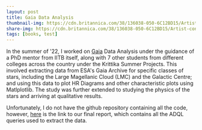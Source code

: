 ```yaml
---
layout: post
title: Gaia Data Analysis
thumbnail-img: https://cdn.britannica.com/38/136038-050-6C12BD15/Artist-conception-Gaia.jpg
share-img: https://cdn.britannica.com/38/136038-050-6C12BD15/Artist-conception-Gaia.jpg
tags: [books, test]
---
```

In the summer of '22, I worked on [Gaia](https://www.youtube.com/watch?v=bbfb8VhH7L0) Data Analysis under the guidance of a PhD mentor from IITB itself, along with 7 other students from different colleges across the country under the Krittika Summer Projects. This involved extracting data from ESA's Gaia Archive for specific classes of stars, including the Large Magellanic Cloud (LMC) and the Galactic Centre; and using this data to plot HR Diagrams and other characteristic plots using Matlplotlib. The study was further extended to studying the physics of the stars and arriving at qualitative results.

Unfortunately, I do not have the github repository containing all the code, however, [here](https://drive.google.com/file/d/104raWjxo9EZnPG4nwKAD3DOmlAc3EfIT/view?usp=share_link) is the link to our final report, which contains all the ADQL queries used to extract the data. 

